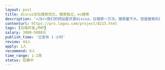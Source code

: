 ```yaml
---                
layout: post       
title: discuz论坛搜索优化，搜索独立，es搜索           
description: '</br>我们的网站是开源discuz。日搜索一万次。搜索量不大。但是搜索的并发比较高。现在想把discuz的搜索独立出去。做一个搜索的优化。利用es</br>'     
contenturl: https://pro.lagou.com/project/8215.html      
tags: [后端开发,PHP]            
salary: 3000-5000元          
publish_time: '已发布 1 小时'         
review: 44人                   
apply: 1人                   
recommend: 0人                   
time_range: 1-2周              
status: 招募中                  
---                 
```

